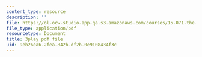 ```yaml
---
content_type: resource
description: ''
file: https://ol-ocw-studio-app-qa.s3.amazonaws.com/courses/15-071-the-analytics-edge-spring-2017/9eb26ea62fea842bdf2b0e9108434f3c_SSzcvj2biAQ.pdf
file_type: application/pdf
resourcetype: Document
title: 3play pdf file
uid: 9eb26ea6-2fea-842b-df2b-0e9108434f3c
---
```

